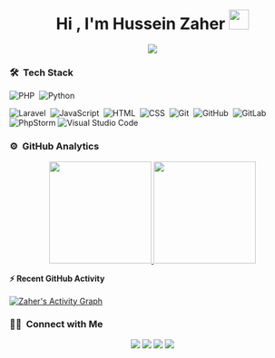 <h1 align="center">Hi , I'm Hussein Zaher <img src="https://media.giphy.com/media/TEnXkcsHrP4YedChhA/giphy.gif" width="35"></h1>
<p align="center">
  <a href="https://github.com/DenverCoder1/readme-typing-svg"><img src="https://readme-typing-svg.herokuapp.com?lines=Software+Developer;Deep+Learning+Developer;ML%20|%20Algorithms%20|%20OOP%20;Always%20learning%20new%20things&center=true&width=500&height=50"></a>
</p>

<!--
**husseinzaher/husseinzaher** is a ✨ _special_ ✨ repository because its `README.md` (this file) appears on your GitHub profile.

Here are some ideas to get you started:

- 🔭 I’m currently working on ...
- 🌱 I’m currently learning ...
- 👯 I’m looking to collaborate on ...
- 🤔 I’m looking for help with ...
- 💬 Ask me about ...
- 📫 How to reach me: ...
- 😄 Pronouns: ...
- ⚡ Fun fact: ...
-->

### 🛠 &nbsp;Tech Stack

![PHP](https://img.shields.io/badge/-PHP-05122A?style=flat&logo=php)&nbsp;
![Python](https://img.shields.io/badge/-python-05122A?style=flat&logo=python)&nbsp;

![Laravel](https://img.shields.io/badge/-Laravel-05122A?style=flat&logo=laravel&logoColor=red)&nbsp;
![JavaScript](https://img.shields.io/badge/-JavaScript-05122A?style=flat&logo=javascript)&nbsp;
![HTML](https://img.shields.io/badge/-HTML-05122A?style=flat&logo=HTML5)&nbsp;
![CSS](https://img.shields.io/badge/-CSS-05122A?style=flat&logo=CSS3&logoColor=1572B6)&nbsp;
![Git](https://img.shields.io/badge/-Git-05122A?style=flat&logo=git)&nbsp;
![GitHub](https://img.shields.io/badge/-GitHub-05122A?style=flat&logo=github)&nbsp;
![GitLab](https://img.shields.io/badge/-GitLab-05122A?style=flat&logo=gitlab)&nbsp;
![PhpStorm](https://img.shields.io/badge/PhpStorm-143?style=flat&logo=PhpStorm&logoColor=black&color=black&labelColor=green)
![Visual Studio Code](https://img.shields.io/badge/-Visual%20Studio%20Code-05122A?style=flat&logo=visual-studio-code&logoColor=007ACC)&nbsp;

### ⚙️ &nbsp;GitHub Analytics

<p align="center">
<a href="https://github.com/husseinzaher">
  <img height="180em" src="https://github-readme-stats-eight-theta.vercel.app/api?username=husseinzaher&show_icons=true&theme=algolia&include_all_commits=true&count_private=true"/>
  <img height="180em" src="https://github-readme-stats-eight-theta.vercel.app/api/top-langs/?username=husseinzaher&layout=compact&langs_count=8&theme=algolia&include_all_commits=true&count_private=true"/>
</a>
</p>



<summary><b>⚡ Recent GitHub Activity</b></summary>
  <br/>
   <a href="https://github.com/husseinzaher"><img alt="Zaher's Activity Graph" src="https://activity-graph.herokuapp.com/graph?username=husseinzaher&custom_title=Zaher's%20Contribution%20Graph&theme=react-dark" /></a>
  <br/>
  
  
  ### 🤝🏻 &nbsp;Connect with Me

<p align="center">
<a href="https://www.linkedin.com/in/husseinzaher/"><img src="https://img.shields.io/badge/-husseinzaher?style=flat&logo=Linkedin&logoColor=white"/></a>
<a href="mailto:husseinzaher@outlook.com"><img src="https://img.shields.io/badge/-husseinzaher@outlook.com-D14836?style=flat&logo=Outlook&logoColor=white"/></a>
<a href="https://www.instagram.com/husseinzah2r/"><img src="https://img.shields.io/badge/-@husseinzah2r-E4405F?style=flat&logo=Instagram&logoColor=white"/></a>
<a href="https://www.facebook.com/AL.HUSSEINZAH2R/"><img src="https://img.shields.io/badge/-@HUSSEINZAH2R?style=flat&logo=Facebook&logoColor=white"/></a>
</p>
